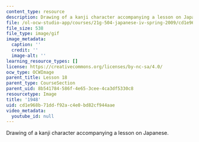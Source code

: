 ```yaml
---
content_type: resource
description: Drawing of a kanji character accompanying a lesson on Japanese.
file: /ol-ocw-studio-app/courses/21g-504-japanese-iv-spring-2009/cd1e968b71ddf92ac4e0bd82cf944aae_1948.gif
file_size: 538
file_type: image/gif
image_metadata:
  caption: ''
  credit: ''
  image-alt: ''
learning_resource_types: []
license: https://creativecommons.org/licenses/by-nc-sa/4.0/
ocw_type: OCWImage
parent_title: Lesson 18
parent_type: CourseSection
parent_uid: 8b541784-586f-4e65-3cee-4ca3df5330c8
resourcetype: Image
title: '1948'
uid: cd1e968b-71dd-f92a-c4e0-bd82cf944aae
video_metadata:
  youtube_id: null
---
```

Drawing of a kanji character accompanying a lesson on Japanese.
